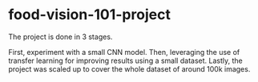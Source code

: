 # food-vision-101-project
The project is done in 3 stages. 

First, experiment with a small CNN model. 
Then, leveraging the use of transfer learning for improving results using a small dataset. 
Lastly, the project was scaled up to cover the whole dataset of around 100k images.
